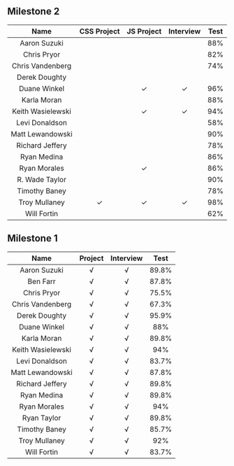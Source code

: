 ## Milestone 2

Name                |  CSS Project | JS Project | Interview | Test |
:------------------:|:------------:|:----------:|:---------:|:----:|
Aaron Suzuki        |   |   |   |88%|
Chris Pryor         |   |   |   |82%|
Chris Vandenberg    |   |   |   |74%|
Derek Doughty       |   |   |   |  |
Duane Winkel        |   | ✓ | ✓ |96%|
Karla Moran         |   |   |   |88%|
Keith Wasielewski   |   | ✓ | ✓ |94%|
Levi Donaldson      |   |   |   |58%|
Matt Lewandowski    |   |   |   |90%|
Richard Jeffery     |   |   |   |78%|
Ryan Medina         |   |   |   |86%|
Ryan Morales        |   | ✓ |   |86%|
R. Wade Taylor      |   |   |   |90%|
Timothy Baney       |   |   |   |78%|
Troy Mullaney       | ✓ | ✓ | ✓ |98%|
Will Fortin         |   |   |   |62%|

## Milestone 1

Name          |  Project | Interview | Test |
:------------:|:--------:|:---------:|:----:|
Aaron Suzuki        | √ |√ |89.8%|
Ben Farr            | √ |√ |87.8%|
Chris Pryor         | √ |√ |75.5%|
Chris Vandenberg    | √ |√ |67.3%|
Derek Doughty       | √ |√ |95.9%|
Duane Winkel        | √ |√ |88%|
Karla Moran         | √ |√ |89.8%|
Keith Wasielewski   | √ |√ |94%|
Levi Donaldson      | √ |√ |83.7%|
Matt Lewandowski    | √ |√ |87.8%|
Richard Jeffery     | √ |√ |89.8%|
Ryan Medina         | √ |√ |89.8%|
Ryan Morales        | √ |√ |94%|
Ryan Taylor         | √ |√ |89.8%|
Timothy Baney       | √ |√ |85.7%|
Troy Mullaney       | √ |√ |92%|
Will Fortin         | √ |√ |83.7%|
